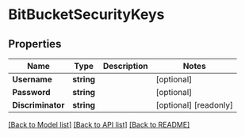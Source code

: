 # BitBucketSecurityKeys

## Properties

Name | Type | Description | Notes
------------ | ------------- | ------------- | -------------
**Username** | **string** |  | [optional] 
**Password** | **string** |  | [optional] 
**Discriminator** | **string** |  | [optional] [readonly] 

[[Back to Model list]](../README.md#documentation-for-models) [[Back to API list]](../README.md#documentation-for-api-endpoints) [[Back to README]](../README.md)


